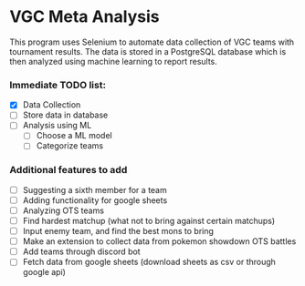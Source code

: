 # VGC Meta Analysis

This program uses Selenium to automate data collection of VGC teams with tournament results. The data is stored in a PostgreSQL database which is then analyzed using machine learning to report results.

### Immediate TODO list:
- [x] Data Collection
- [ ] Store data in database
- [ ] Analysis using ML
    - [ ] Choose a ML model
    - [ ] Categorize teams

### Additional features to add
- [ ] Suggesting a sixth member for a team
- [ ] Adding functionality for google sheets
- [ ] Analyzing OTS teams
- [ ] Find hardest matchup (what not to bring against certain matchups)
- [ ] Input enemy team, and find the best mons to bring
- [ ] Make an extension to collect data from pokemon showdown OTS battles
- [ ] Add teams through discord bot
- [ ] Fetch data from google sheets (download sheets as csv or through google api)